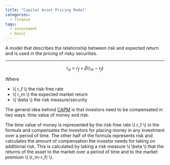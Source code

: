 ```yaml
---
title: "Capital Asset Pricing Model"
categories:
  - finance
tags:
  - investment
  - basic
---
```


A model that describes the relationship between risk and 
expected return and is used in the pricing of risky securities.

---

$$
r_a = r_f + \beta (r_m - r_f)
$$

Where

- \\( r_f \\) the risk-free rate
- \\( r_m \\) the expected market return
- \\( \beta \\) the risk measure/security

The general idea behind [CAPM](http://www.investopedia.com/terms/c/capm.asp#axzz2Lc5AZO48) is that investors need to be compensated in two ways: time value of money and risk.

The time value of money is represented by the risk-free rate \\( r_f \\) in 
the formula and compensates the investors for placing money in any 
investment over a period of time. The other half of the formula 
represents risk and calculates the amount of 
compensation the investor needs for taking on additional 
risk. This is calculated by taking a risk measure \\( \beta \\) that 
the returns of the asset to the market over a period of time and to 
the market premium \\( (r_m-r_f) \\).


